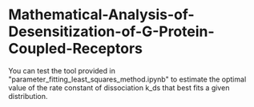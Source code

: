 # Mathematical-Analysis-of-Desensitization-of-G-Protein-Coupled-Receptors
You can test the tool provided in "parameter_fitting_least_squares_method.ipynb" to estimate the optimal value of the rate constant of dissociation k_ds that best fits a given distribution.
